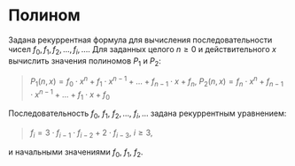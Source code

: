 # Полином

Задана рекуррентная формула для вычисления последовательности чисел $f_0, f_1, f_2, \dots, f_i, \dots.$ Для заданных целого $n \ge 0$ и действительного $x$ вычислить значения полиномов $P_1$ и $P_2$:

> $P_1(n, x) = f_0 \cdot x^n + f_1 \cdot x^{n - 1} + \dots + f_{n - 1} \cdot x + f_n,$
> $P_2(n, x) = f_n \cdot x^n + f_{n - 1} \cdot x^{n - 1} + \dots + f_1 \cdot x + f_0$

Последовательность $f_0,\ f_1,\ f_2, \dots,\ f_i, \dots$ задана рекуррентным уравнением:

> $f_i  = 3 \cdot f_{i - 1} \cdot f_{i - 2} + 2 \cdot f_{i - 3},\ i \ge 3,$

и начальными значениями $f_0,\ f_1,\ f_2$.
